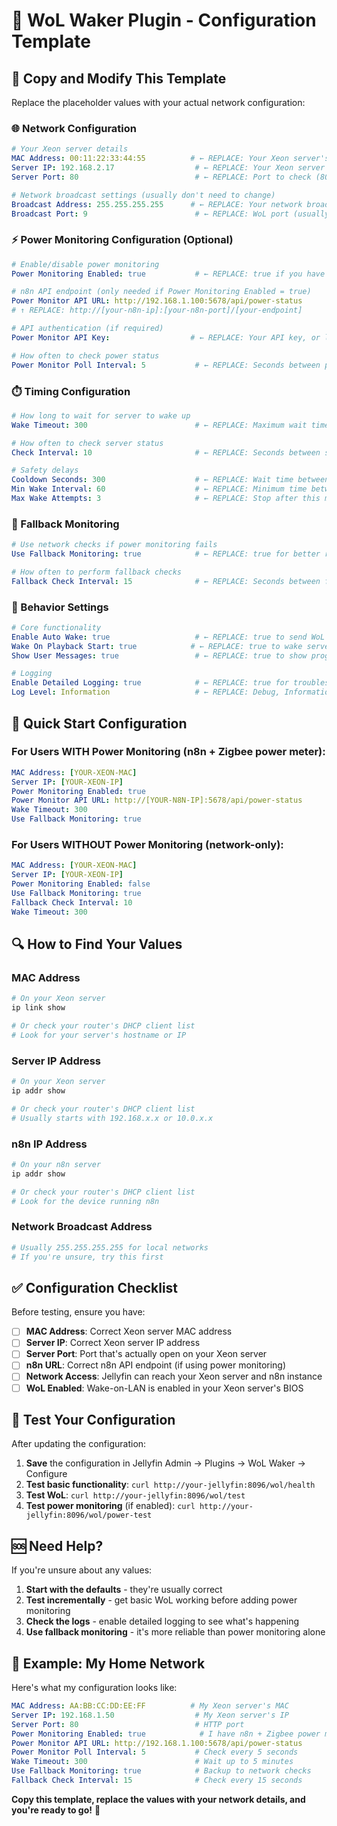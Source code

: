 # 🔧 WoL Waker Plugin - Configuration Template

## 📝 Copy and Modify This Template

Replace the placeholder values with your actual network configuration:

### 🌐 Network Configuration

```yaml
# Your Xeon server details
MAC Address: 00:11:22:33:44:55          # ← REPLACE: Your Xeon server's MAC address
Server IP: 192.168.2.17                  # ← REPLACE: Your Xeon server's IP address
Server Port: 80                          # ← REPLACE: Port to check (80 for HTTP, 22 for SSH, etc.)

# Network broadcast settings (usually don't need to change)
Broadcast Address: 255.255.255.255      # ← REPLACE: Your network broadcast address if different
Broadcast Port: 9                        # ← REPLACE: WoL port (usually 9)
```

### ⚡ Power Monitoring Configuration (Optional)

```yaml
# Enable/disable power monitoring
Power Monitoring Enabled: true           # ← REPLACE: true if you have n8n + power meter, false if not

# n8n API endpoint (only needed if Power Monitoring Enabled = true)
Power Monitor API URL: http://192.168.1.100:5678/api/power-status
# ↑ REPLACE: http://[your-n8n-ip]:[your-n8n-port]/[your-endpoint]

# API authentication (if required)
Power Monitor API Key:                  # ← REPLACE: Your API key, or leave empty if no auth

# How often to check power status
Power Monitor Poll Interval: 5           # ← REPLACE: Seconds between power checks (2-10 recommended)
```

### ⏱️ Timing Configuration

```yaml
# How long to wait for server to wake up
Wake Timeout: 300                        # ← REPLACE: Maximum wait time in seconds (300 = 5 minutes)

# How often to check server status
Check Interval: 10                       # ← REPLACE: Seconds between status checks (5-15 recommended)

# Safety delays
Cooldown Seconds: 300                    # ← REPLACE: Wait time between wake attempts (300 = 5 minutes)
Min Wake Interval: 60                    # ← REPLACE: Minimum time between attempts (60 = 1 minute)
Max Wake Attempts: 3                     # ← REPLACE: Stop after this many failed attempts
```

### 🔄 Fallback Monitoring

```yaml
# Use network checks if power monitoring fails
Use Fallback Monitoring: true            # ← REPLACE: true for better reliability, false for power-only

# How often to perform fallback checks
Fallback Check Interval: 15              # ← REPLACE: Seconds between fallback checks (10-30 recommended)
```

### 🎯 Behavior Settings

```yaml
# Core functionality
Enable Auto Wake: true                   # ← REPLACE: true to send WoL packets, false for monitoring only
Wake On Playback Start: true            # ← REPLACE: true to wake server when media is requested
Show User Messages: true                 # ← REPLACE: true to show progress messages to users

# Logging
Enable Detailed Logging: true            # ← REPLACE: true for troubleshooting, false for production
Log Level: Information                   # ← REPLACE: Debug, Information, Warning, or Error
```

## 🚀 Quick Start Configuration

### For Users WITH Power Monitoring (n8n + Zigbee power meter):

```yaml
MAC Address: [YOUR-XEON-MAC]
Server IP: [YOUR-XEON-IP]
Power Monitoring Enabled: true
Power Monitor API URL: http://[YOUR-N8N-IP]:5678/api/power-status
Wake Timeout: 300
Use Fallback Monitoring: true
```

### For Users WITHOUT Power Monitoring (network-only):

```yaml
MAC Address: [YOUR-XEON-MAC]
Server IP: [YOUR-XEON-IP]
Power Monitoring Enabled: false
Use Fallback Monitoring: true
Fallback Check Interval: 10
Wake Timeout: 300
```

## 🔍 How to Find Your Values

### MAC Address
```bash
# On your Xeon server
ip link show

# Or check your router's DHCP client list
# Look for your server's hostname or IP
```

### Server IP Address
```bash
# On your Xeon server
ip addr show

# Or check your router's DHCP client list
# Usually starts with 192.168.x.x or 10.0.x.x
```

### n8n IP Address
```bash
# On your n8n server
ip addr show

# Or check your router's DHCP client list
# Look for the device running n8n
```

### Network Broadcast Address
```bash
# Usually 255.255.255.255 for local networks
# If you're unsure, try this first
```

## ✅ Configuration Checklist

Before testing, ensure you have:

- [ ] **MAC Address**: Correct Xeon server MAC address
- [ ] **Server IP**: Correct Xeon server IP address
- [ ] **Server Port**: Port that's actually open on your Xeon server
- [ ] **n8n URL**: Correct n8n API endpoint (if using power monitoring)
- [ ] **Network Access**: Jellyfin can reach your Xeon server and n8n instance
- [ ] **WoL Enabled**: Wake-on-LAN is enabled in your Xeon server's BIOS

## 🧪 Test Your Configuration

After updating the configuration:

1. **Save** the configuration in Jellyfin Admin → Plugins → WoL Waker → Configure
2. **Test basic functionality**: `curl http://your-jellyfin:8096/wol/health`
3. **Test WoL**: `curl http://your-jellyfin:8096/wol/test`
4. **Test power monitoring** (if enabled): `curl http://your-jellyfin:8096/wol/power-test`

## 🆘 Need Help?

If you're unsure about any values:

1. **Start with the defaults** - they're usually correct
2. **Test incrementally** - get basic WoL working before adding power monitoring
3. **Check the logs** - enable detailed logging to see what's happening
4. **Use fallback monitoring** - it's more reliable than power monitoring alone

## 📱 Example: My Home Network

Here's what my configuration looks like:

```yaml
MAC Address: AA:BB:CC:DD:EE:FF          # My Xeon server's MAC
Server IP: 192.168.1.50                  # My Xeon server's IP
Server Port: 80                          # HTTP port
Power Monitoring Enabled: true            # I have n8n + Zigbee power meter
Power Monitor API URL: http://192.168.1.100:5678/api/power-status
Power Monitor Poll Interval: 5           # Check every 5 seconds
Wake Timeout: 300                        # Wait up to 5 minutes
Use Fallback Monitoring: true            # Backup to network checks
Fallback Check Interval: 15              # Check every 15 seconds
```

**Copy this template, replace the values with your network details, and you're ready to go!** 🎉
